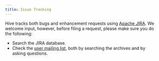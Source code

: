 ```yaml
---
title: Issue Tracking
---
```


Hive tracks both bugs and enhancement requests using [Apache JIRA](https://issues.apache.org/jira/browse/HIVE). We welcome input, however, before filing a request, please make sure you do the following:

  * Search the JIRA database.
  * Check the [user mailing list](/mailing_lists.html), both by searching the archives and by asking questions.
